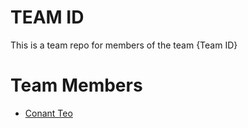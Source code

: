 # TEAM ID
This is a team repo for members of the team {Team ID}

# Team Members
* [Conant Teo](members/conant.md)
